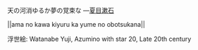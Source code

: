 天の河消ゆるか夢の覚束な
—[夏目漱石](https://ja.wikipedia.org/wiki/夏目漱石)

||ama no kawa kiyuru ka yume no obotsukana||

浮世絵: Watanabe Yuji, Azumino with star 20, Late 20th century